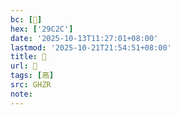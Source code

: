 ```yaml
---
bc: [𩰬]
hex: ['29C2C']
date: '2025-10-13T11:27:01+08:00'
lastmod: '2025-10-21T21:54:51+08:00'
title: 󰕃
url: 󰕃
tags: [鬲]
src: GHZR
note:
---
```

